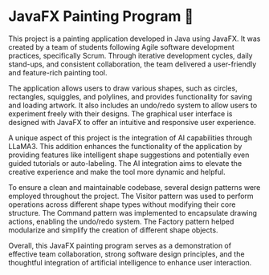 # JavaFX Painting Program 🎨

This project is a painting application developed in Java using JavaFX. It was created by a team of students following Agile software development practices, specifically Scrum. Through iterative development cycles, daily stand-ups, and consistent collaboration, the team delivered a user-friendly and feature-rich painting tool.

The application allows users to draw various shapes, such as circles, rectangles, squiggles, and polylines, and provides functionality for saving and loading artwork. It also includes an undo/redo system to allow users to experiment freely with their designs. The graphical user interface is designed with JavaFX to offer an intuitive and responsive user experience.

A unique aspect of this project is the integration of AI capabilities through LLaMA3. This addition enhances the functionality of the application by providing features like intelligent shape suggestions and potentially even guided tutorials or auto-labeling. The AI integration aims to elevate the creative experience and make the tool more dynamic and helpful.

To ensure a clean and maintainable codebase, several design patterns were employed throughout the project. The Visitor pattern was used to perform operations across different shape types without modifying their core structure. The Command pattern was implemented to encapsulate drawing actions, enabling the undo/redo system. The Factory pattern helped modularize and simplify the creation of different shape objects.

Overall, this JavaFX painting program serves as a demonstration of effective team collaboration, strong software design principles, and the thoughtful integration of artificial intelligence to enhance user interaction.
